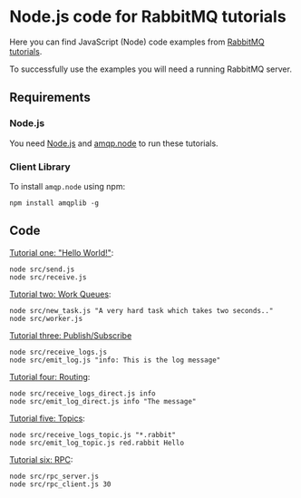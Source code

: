 # Node.js code for RabbitMQ tutorials

Here you can find JavaScript (Node) code examples from [RabbitMQ
tutorials](https://www.rabbitmq.com/getstarted.html).

To successfully use the examples you will need a running RabbitMQ server.

## Requirements

### Node.js

You need [Node.js](https://nodejs.org/en/download/) and [amqp.node](https://github.com/squaremo/amqp.node)
to run these tutorials.


### Client Library

To install `amqp.node` using npm:

    npm install amqplib -g

## Code

[Tutorial one: "Hello World!"](https://www.rabbitmq.com/tutorials/tutorial-one-javascript.html):

    node src/send.js
    node src/receive.js


[Tutorial two: Work Queues](https://www.rabbitmq.com/tutorials/tutorial-two-javascript.html):

    node src/new_task.js "A very hard task which takes two seconds.."
    node src/worker.js


[Tutorial three: Publish/Subscribe](https://www.rabbitmq.com/tutorials/tutorial-three-javascript.html)

    node src/receive_logs.js
    node src/emit_log.js "info: This is the log message"

[Tutorial four: Routing](https://www.rabbitmq.com/tutorials/tutorial-four-javascript.html):

    node src/receive_logs_direct.js info
    node src/emit_log_direct.js info "The message"


[Tutorial five: Topics](https://www.rabbitmq.com/tutorials/tutorial-five-javascript.html):

    node src/receive_logs_topic.js "*.rabbit"
    node src/emit_log_topic.js red.rabbit Hello

[Tutorial six: RPC](https://www.rabbitmq.com/tutorials/tutorial-six-javascript.html):

    node src/rpc_server.js
    node src/rpc_client.js 30
